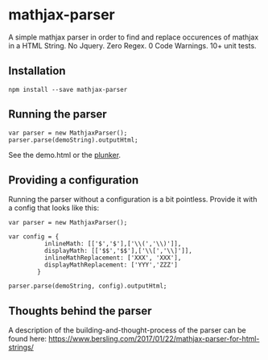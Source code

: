 # mathjax-parser

A simple mathjax parser in order to find and replace occurences of mathjax in a HTML String. No Jquery. Zero Regex. 0 Code Warnings. 10+ unit tests. 

## Installation
```
npm install --save mathjax-parser
```

## Running the parser
```
var parser = new MathjaxParser();
parser.parse(demoString).outputHtml;
```
See the demo.html or the [plunker](https://embed.plnkr.co/h84SUO5jzUayIIEYSfum/).

## Providing a configuration
Running the parser without a configuration is a bit pointless. Provide it with a config that looks like this:
```
var parser = new MathjaxParser();

var config = {
          inlineMath: [['$','$'],['\\(','\\)']],
          displayMath: [['$$','$$'],['\\[','\\]']],
          inlineMathReplacement: ['XXX', 'XXX'],
          displayMathReplacement: ['YYY','ZZZ']
        }

parser.parse(demoString, config).outputHtml;
```

## Thoughts behind the parser
A description of the building-and-thought-process of the parser can be found here: https://www.bersling.com/2017/01/22/mathjax-parser-for-html-strings/

